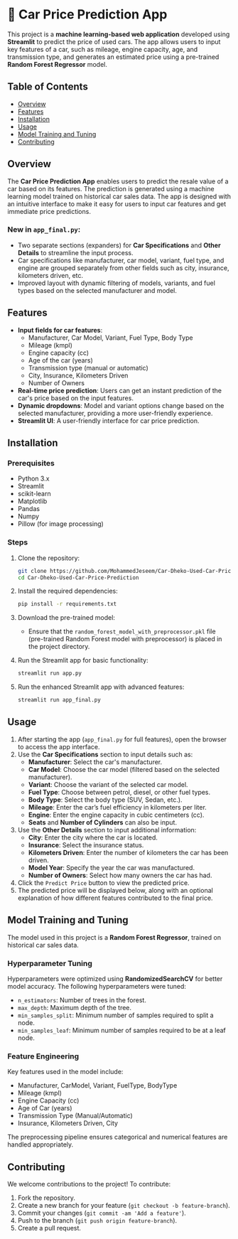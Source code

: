 # 🚗 Car Price Prediction App

This project is a **machine learning-based web application** developed using **Streamlit** to predict the price of used cars. The app allows users to input key features of a car, such as mileage, engine capacity, age, and transmission type, and generates an estimated price using a pre-trained **Random Forest Regressor** model.

## Table of Contents

- [Overview](#overview)
- [Features](#features)
- [Installation](#installation)
- [Usage](#usage)
- [Model Training and Tuning](#model-training-and-tuning)
- [Contributing](#contributing)

## Overview

The **Car Price Prediction App** enables users to predict the resale value of a car based on its features. The prediction is generated using a machine learning model trained on historical car sales data. The app is designed with an intuitive interface to make it easy for users to input car features and get immediate price predictions.

### New in `app_final.py`:
- Two separate sections (expanders) for **Car Specifications** and **Other Details** to streamline the input process.
- Car specifications like manufacturer, car model, variant, fuel type, and engine are grouped separately from other fields such as city, insurance, kilometers driven, etc.
- Improved layout with dynamic filtering of models, variants, and fuel types based on the selected manufacturer and model.
  
## Features

- **Input fields for car features**: 
  - Manufacturer, Car Model, Variant, Fuel Type, Body Type
  - Mileage (kmpl)
  - Engine capacity (cc)
  - Age of the car (years)
  - Transmission type (manual or automatic)
  - City, Insurance, Kilometers Driven
  - Number of Owners
- **Real-time price prediction**: Users can get an instant prediction of the car's price based on the input features.
- **Dynamic dropdowns**: Model and variant options change based on the selected manufacturer, providing a more user-friendly experience.
- **Streamlit UI**: A user-friendly interface for car price prediction.
  
## Installation

### Prerequisites
- Python 3.x
- Streamlit
- scikit-learn
- Matplotlib
- Pandas
- Numpy
- Pillow (for image processing)

### Steps
1. Clone the repository:
   ```bash
   git clone https://github.com/MohammedJeseem/Car-Dheko-Used-Car-Price-Prediction.git
   cd Car-Dheko-Used-Car-Price-Prediction
   ```

2. Install the required dependencies:
   ```bash
   pip install -r requirements.txt
   ```

3. Download the pre-trained model:
   - Ensure that the `random_forest_model_with_preprocessor.pkl` file (pre-trained Random Forest model with preprocessor) is placed in the project directory.

4. Run the Streamlit app for basic functionality:
   ```bash
   streamlit run app.py
   ```

5. Run the enhanced Streamlit app with advanced features:
   ```bash
   streamlit run app_final.py
   ```

## Usage

1. After starting the app (`app_final.py` for full features), open the browser to access the app interface.
2. Use the **Car Specifications** section to input details such as:
   - **Manufacturer**: Select the car's manufacturer.
   - **Car Model**: Choose the car model (filtered based on the selected manufacturer).
   - **Variant**: Choose the variant of the selected car model.
   - **Fuel Type**: Choose between petrol, diesel, or other fuel types.
   - **Body Type**: Select the body type (SUV, Sedan, etc.).
   - **Mileage**: Enter the car’s fuel efficiency in kilometers per liter.
   - **Engine**: Enter the engine capacity in cubic centimeters (cc).
   - **Seats** and **Number of Cylinders** can also be input.
3. Use the **Other Details** section to input additional information:
   - **City**: Enter the city where the car is located.
   - **Insurance**: Select the insurance status.
   - **Kilometers Driven**: Enter the number of kilometers the car has been driven.
   - **Model Year**: Specify the year the car was manufactured.
   - **Number of Owners**: Select how many owners the car has had.
4. Click the `Predict Price` button to view the predicted price.
5. The predicted price will be displayed below, along with an optional explanation of how different features contributed to the final price.

## Model Training and Tuning

The model used in this project is a **Random Forest Regressor**, trained on historical car sales data. 

### Hyperparameter Tuning
Hyperparameters were optimized using **RandomizedSearchCV** for better model accuracy. The following hyperparameters were tuned:
- `n_estimators`: Number of trees in the forest.
- `max_depth`: Maximum depth of the tree.
- `min_samples_split`: Minimum number of samples required to split a node.
- `min_samples_leaf`: Minimum number of samples required to be at a leaf node.

### Feature Engineering
Key features used in the model include:
- Manufacturer, CarModel, Variant, FuelType, BodyType
- Mileage (kmpl)
- Engine Capacity (cc)
- Age of Car (years)
- Transmission Type (Manual/Automatic)
- Insurance, Kilometers Driven, City

The preprocessing pipeline ensures categorical and numerical features are handled appropriately.

## Contributing

We welcome contributions to the project! To contribute:

1. Fork the repository.
2. Create a new branch for your feature (`git checkout -b feature-branch`).
3. Commit your changes (`git commit -am 'Add a feature'`).
4. Push to the branch (`git push origin feature-branch`).
5. Create a pull request.
